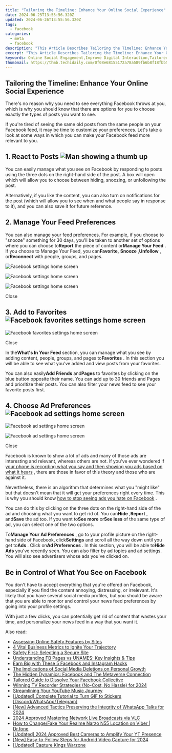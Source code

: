 ```yaml
---
title: "Tailoring the Timeline: Enhance Your Online Social Experience"
date: 2024-06-25T13:55:56.320Z
updated: 2024-06-26T13:55:56.320Z
tags:
  - facebook
categories:
  - meta
  - facebook
description: "This Article Describes Tailoring the Timeline: Enhance Your Online Social Experience"
excerpt: "This Article Describes Tailoring the Timeline: Enhance Your Online Social Experience"
keywords: Online Social Engagement,Improve Digital Interaction,Tailored Social Media Strategy,Personalize Web Content Timing,Enhance User Experience (UX),Optimize Social Browsing,Customized Online Interface
thumbnail: https://thmb.techidaily.com/0f08e68155172a78a589fb6b8f18fbb5a0a1a4069ed8867faff7b1ab4f999000.jpg
---
```


## Tailoring the Timeline: Enhance Your Online Social Experience

 There's no reason why you need to see everything Facebook throws at you, which is why you should know that there are options for you to choose exactly the types of posts you want to see.

 If you're tired of seeing the same old posts from the same people on your Facebook feed, it may be time to customize your preferences. Let's take a look at some ways in which you can make your Facebook feed more relevant to you.

## 1\. React to Posts ![Man showing a thumb up](https://static1.makeuseofimages.com/wordpress/wp-content/uploads/2022/11/pexels-william-fortunato-6140706.jpg)

 You can easily manage what you see on Facebook by responding to posts using the three dots on the right-hand side of the post. A box will open which will allow you to choose between hiding, snoozing, or unfollowing the post.

 Alternatively, if you like the content, you can also turn on notifications for the post (which will allow you to see when and what people say in response to it), and you can also save it for future reference.

## 2\. Manage Your Feed Preferences

 You can also manage your feed preferences. For example, if you choose to "snooze" something for 30 days, you'll be taken to another set of options where you can choose to**Report** the piece of content or**Manage Your Feed** . If you choose to Manage Your Feed, you can**Favorite,** **Snooze** ,**Unfollow** , or**Reconnect** with people, groups, and pages.

![Facebook settings home screen](https://static1.makeuseofimages.com/wordpress/wp-content/uploads/2022/11/315957579_537820348160467_7357108104714132_n.png)

![Facebook settings home screen](https://static1.makeuseofimages.com/wordpress/wp-content/uploads/2022/11/316085431_487992473306097_3670768993159819399_n.png)

![Facebook settings home screen](https://static1.makeuseofimages.com/wordpress/wp-content/uploads/2022/11/316057294_497844138975994_5709024957778245697_n.png)

Close

##

## 3\. Add to Favorites ![Facebook favorites settings home screen](https://static1.makeuseofimages.com/wordpress/wp-content/uploads/2022/11/316106726_397203995869253_3243729320105828174_n.png)

![Facebook favorites settings home screen](https://static1.makeuseofimages.com/wordpress/wp-content/uploads/2022/11/316219933_812959599983902_5783370069454505323_n.png)

Close

 In the**What's In Your Feed** section, you can manage what you see by adding content, people, groups, and pages to**Favorites** . In this section you will be able to see what you've added and view posts from your favorites.

 You can also easily**Add Friends** and**Pages** to favorites by clicking on the blue button opposite their name. You can add up to 30 friends and Pages and prioritize their posts. You can also filter your news feed to see your favorite posts first.

## 4\. Choose Ad Preferences ![Facebook ad settings home screen](https://static1.makeuseofimages.com/wordpress/wp-content/uploads/2022/11/315966540_709127307399275_7803740968097717654_n.png)

![Facebook ad settings home screen](https://static1.makeuseofimages.com/wordpress/wp-content/uploads/2022/11/316016806_1110427606332962_1602856131441474800_n.png)

![Facebook ad settings home screen](https://static1.makeuseofimages.com/wordpress/wp-content/uploads/2022/11/316023802_729704451863518_8824159090415447131_n.png)

Close

 Facebook is known to show a lot of ads and many of those ads are interesting and relevant, whereas others are not. If you've ever wondered if [your phone is recording what you say and then showing you ads based on what it hears](https://www.makeuseof.com/tag/your-smartphone-listening-or-coincidence/) , there are those in favor of this theory and those who are against it.

 Nevertheless, there is an algorithm that determines what you "might like" but that doesn't mean that it will get your preferences right every time. This is why you should know [how to stop seeing ads you hate on Facebook](https://www.makeuseof.com/stop-seeing-specific-ads-facebook/) .

 You can do this by clicking on the three dots on the right-hand side of the ad and choosing what you want to get rid of. You can**Hide** ,**Report** , and**Save** the ad too. If you want to**See more** or**See less** of the same type of ad, you can select one of the two options.

 To**Manage Your Ad Preferences** , go to your profile picture on the right-hand side of Facebook, click**Settings** and scroll all the way down until you get to**Ads** . Click on**Ad Preferences** . In this section, you will be able to**Hide Ads** you've recently seen. You can also filter by ad topics and ad settings. You will also see advertisers whose ads you've clicked on.

## Be in Control of What You See on Facebook

 You don't have to accept everything that you're offered on Facebook, especially if you find the content annoying, distressing, or irrelevant. It's likely that you have several social media profiles, but you should be aware that you are able to monitor and control your news feed preferences by going into your profile settings.

 With just a few clicks, you can potentially get rid of content that wastes your time, and personalize your news feed in a way that you want it.


<ins class="adsbygoogle"
     style="display:block"
     data-ad-format="autorelaxed"
     data-ad-client="ca-pub-7571918770474297"
     data-ad-slot="1223367746"></ins>



<ins class="adsbygoogle"
     style="display:block"
     data-ad-client="ca-pub-7571918770474297"
     data-ad-slot="8358498916"
     data-ad-format="auto"
     data-full-width-responsive="true"></ins>

<span class="atpl-alsoreadstyle">Also read:</span>
<div><ul>
<li><a href="https://facebook.techidaily.com/assessing-online-safety-features-by-sites/"><u>Assessing Online Safety Features by Sites</u></a></li>
<li><a href="https://facebook.techidaily.com/4-vital-business-metrics-to-ignite-your-trajectory/"><u>4 Vital Business Metrics to Ignite Your Trajectory</u></a></li>
<li><a href="https://facebook.techidaily.com/safety-first-selecting-a-secure-site/"><u>Safety First: Selecting a Secure Site</u></a></li>
<li><a href="https://facebook.techidaily.com/understanding-fb-pages-vs-unames-key-insights-and-tips/"><u>Understanding FB Pages vs UNAMES: Key Insights & Tips</u></a></li>
<li><a href="https://facebook.techidaily.com/earn-big-with-these-5-facebook-and-instagram-hacks/"><u>Earn Big with These 5 Facebook and Instagram Hacks</u></a></li>
<li><a href="https://facebook.techidaily.com/the-implications-of-social-media-deletions-on-personal-growth/"><u>The Implications of Social Media Deletions on Personal Growth</u></a></li>
<li><a href="https://facebook.techidaily.com/the-hidden-dynamics-facebook-and-the-metaverse-connection/"><u>The Hidden Dynamics: Facebook and The Metaverse Connection</u></a></li>
<li><a href="https://facebook.techidaily.com/tailored-guide-to-dissolve-your-facebook-collective/"><u>Tailored Guide to Dissolve Your Facebook Collective</u></a></li>
<li><a href="https://screen-activity-recording.techidaily.com/winning-tv-recorder-strategies-no-cost-no-hassle-for-2024/"><u>Winning TV Recorder Strategies (No-Cost, No Hassle) for 2024</u></a></li>
<li><a href="https://youtube-clips.techidaily.com/streamlining-your-youtube-music-journey/"><u>Streamlining Your YouTube Music Journey</u></a></li>
<li><a href="https://some-techniques.techidaily.com/updated-complete-tutorial-to-turn-gif-to-stickers-discordwhatsapptelegram/"><u>[Updated] Complete Tutorial to Turn GIF to Stickers [Discord/WhatsApp/Telegram]</u></a></li>
<li><a href="https://desktop-recording.techidaily.com/new-advanced-tactics-preserving-the-integrity-of-whatsapp-talks-for-2024/"><u>[New] Advanced Tactics  Preserving the Integrity of WhatsApp Talks for 2024</u></a></li>
<li><a href="https://extra-support.techidaily.com/2024-approved-mastering-network-live-broadcasts-via-vlc/"><u>2024 Approved  Mastering Network Live Broadcasts via VLC</u></a></li>
<li><a href="https://location-social.techidaily.com/how-to-changefake-your-realme-narzo-n55-location-on-viber-drfone-by-drfone-virtual-android/"><u>How to Change/Fake Your Realme Narzo N55 Location on Viber | Dr.fone</u></a></li>
<li><a href="https://facebook-record-videos.techidaily.com/updated-2024-approved-best-cameras-to-amplify-your-yt-presence/"><u>[Updated] 2024 Approved  Best Cameras to Amplify Your YT Presence</u></a></li>
<li><a href="https://screen-video-capture.techidaily.com/new-easy-to-follow-steps-for-android-video-capture-for-2024/"><u>[New] Easy-to-Follow Steps for Android Video Capture for 2024</u></a></li>
<li><a href="https://digital-screen-recording.techidaily.com/updated-capture-kings-warzone/"><u>[Updated] Capture Kings Warzone</u></a></li>
</ul></div>
